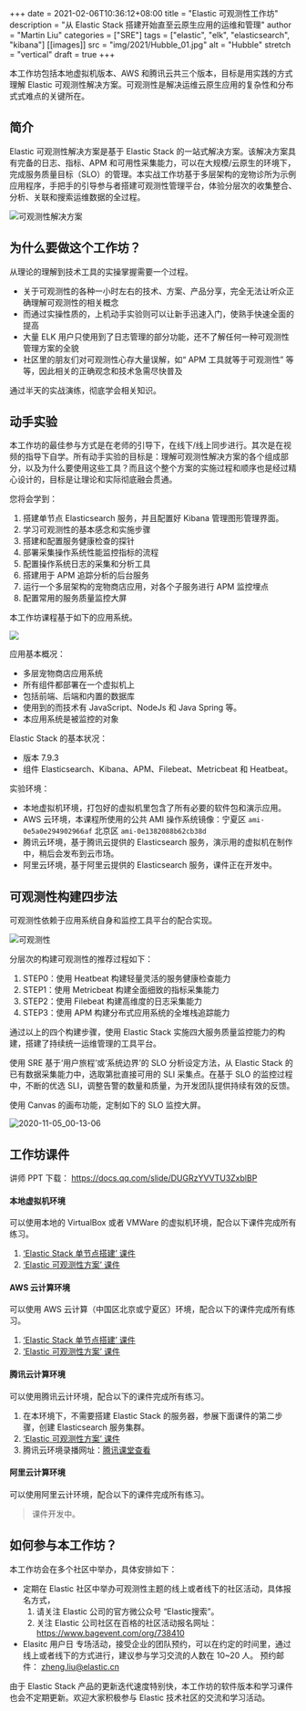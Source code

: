 +++
date = 2021-02-06T10:36:12+08:00
title = "Elastic 可观测性工作坊"
description = "从 Elastic Stack 搭建开始直至云原生应用的运维和管理"
author = "Martin Liu"
categories = ["SRE"]
tags = ["elastic", "elk", "elasticsearch", "kibana"]
[[images]]
  src = "img/2021/Hubble_01.jpg"
  alt = "Hubble"
  stretch = "vertical"
draft = true
+++

本工作坊包括本地虚拟机版本、AWS 和腾讯云共三个版本，目标是用实践的方式理解 Elastic 可观测性解决方案。可观测性是解决运维云原生应用的复杂性和分布式式难点的关键所在。

<!--more-->


## 简介

Elastic 可观测性解决方案是基于 Elastic Stack 的一站式解决方案。该解决方案具有完备的日志、指标、APM 和可用性采集能力，可以在大规模/云原生的环境下，完成服务质量目标（SLO）的管理。本实战工作坊基于多层架构的宠物诊所为示例应用程序，手把手的引导参与者搭建可观测性管理平台，体验分层次的收集整合、分析、关联和搜索运维数据的全过程。

![可观测性解决方案](/images/elastic-obv-solution.png)


## 为什么要做这个工作坊？

从理论的理解到技术工具的实操掌握需要一个过程。

* 关于可观测性的各种一小时左右的技术、方案、产品分享，完全无法让听众正确理解可观测性的相关概念
* 而通过实操性质的，上机动手实验则可以让新手迅速入门，使熟手快速全面的提高
* 大量 ELK 用户只使用到了日志管理的部分功能，还不了解任何一种可观测性管理方案的全貌
* 社区里的朋友们对可观测性心存大量误解，如“ APM 工具就等于可观测性” 等等，因此相关的正确观念和技术急需尽快普及

通过半天的实战演练，彻底学会相关知识。

## 动手实验

本工作坊的最佳参与方式是在老师的引导下，在线下/线上同步进行。其次是在视频的指导下自学。所有动手实验的目标是：理解可观测性解决方案的各个组成部分，以及为什么要使用这些工具？而且这个整个方案的实施过程和顺序也是经过精心设计的，目标是让理论和实际彻底融会贯通。

您将会学到：

1. 搭建单节点 Elasticsearch 服务，并且配置好 Kibana 管理图形管理界面。
2. 学习可观测性的基本感念和实施步骤
3. 搭建和配置服务健康检查的探针
4. 部署采集操作系统性能监控指标的流程
5. 配置操作系统日志的采集和分析工具
6. 搭建用于 APM 追踪分析的后台服务
7. 运行一个多层架构的宠物商店应用，对各个子服务进行 APM 监控埋点
8. 配置常用的服务质量监控大屏

本工作坊课程基于如下的应用系统。

![](/images/16042852442364.png)

应用基本概况：

* 多层宠物商店应用系统
* 所有组件都部署在一个虚拟机上
* 包括前端、后端和内置的数据库
* 使用到的而技术有 JavaScript、NodeJs 和 Java Spring 等。
* 本应用系统是被监控的对象


Elastic Stack 的基本状况：

* 版本 7.9.3
* 组件 Elasticsearch、Kibana、APM、Filebeat、Metricbeat 和 Heatbeat。

实验环境：

* 本地虚拟机环境，打包好的虚拟机里包含了所有必要的软件包和演示应用。
* AWS 云环境，本课程所使用的公共 AMI 操作系统镜像：宁夏区 `ami-0e5a0e294902966af` 北京区 `ami-0e1382088b62cb38d`
* 腾讯云环境，基于腾讯云提供的 Elasticsearch 服务，演示用的虚拟机在制作中，稍后会发布到云市场。
* 阿里云环境，基于阿里云提供的 Elasticsearch 服务，课件正在开发中。


## 可观测性构建四步法

可观测性依赖于应用系统自身和监控工具平台的配合实现。

![可观测性](/images/e2e85893b5dd8014.jpeg)

分层次的构建可观测性的推荐过程如下：

1. STEP0：使用 Heatbeat 构建轻量灵活的服务健康检查能力
2. STEP1：使用 Metricbeat 构建全面细致的指标采集能力
3. STEP2：使用 Filebeat 构建高维度的日志采集能力
4. STEP3：使用 APM 构建分布式应用系统的全堆栈追踪能力


通过以上的四个构建步骤，使用 Elastic Stack 实施四大服务质量监控能力的构建，搭建了持续统一运维管理的工具平台。

使用 SRE 基于‘用户旅程’或‘系统边界’的 SLO 分析设定方法，从 Elastic Stack 的已有数据采集能力中，选取第批直接可用的 SLI 采集点。在基于 SLO 的监控过程中，不断的优选 SLI，调整告警的数量和质量，为开发团队提供持续有效的反馈。

使用 Canvas 的画布功能，定制如下的 SLO 监控大屏。

![2020-11-05_00-13-06](/images/2020-11-05_00-13-06.jpeg)

## 工作坊课件

讲师 PPT 下载： https://docs.qq.com/slide/DUGRzYVVTU3ZxblBP


#### 本地虚拟机环境

可以使用本地的 VirtualBox 或者 VMWare 的虚拟机环境，配合以下课件完成所有练习。

1. [‘Elastic Stack 单节点搭建’ 课件](https://elk-workshop.github.io/codelabs/one-nodes-es-server/#0)
2. [‘Elastic 可观测性方案’ 课件](https://elk-workshop.github.io/codelabs/elastic-observability-foundation/#0)


#### AWS 云计算环境

可以使用 AWS 云计算（中国区北京或宁夏区）环境，配合以下的课件完成所有练习。

1. [‘Elastic Stack 单节点搭建’ 课件](https://elk-workshop.github.io/codelabs/one-nodes-es-server/#0)
2. [‘Elastic 可观测性方案’ 课件](https://elk-workshop.github.io/codelabs/elastic-observability-foundation/#0)


#### 腾讯云计算环境

可以使用腾讯云计环境，配合以下的课件完成所有练习。

1. 在本环境下，不需要搭建 Elastic Stack 的服务器，参展下面课件的第二步骤，创建 Elasticsearch 服务集群。
2. [‘Elastic 可观测性方案’ 课件](https://elk-workshop.github.io/codelabs/elastic-observability-foundation-qq/#0)
3. 腾讯云环境录播网址：[腾讯课堂查看](https://cloud.tencent.com/developer/salon/live-1304)

#### 阿里云计算环境

可以使用阿里云计环境，配合以下的课件完成所有练习。

> 课件开发中。


## 如何参与本工作坊？

本工作坊会在多个社区中举办，具体安排如下：

* 定期在 Elastic 社区中举办可观测性主题的线上或者线下的社区活动，具体报名方式，
  1. 请关注 Elastic 公司的官方微公众号 “Elastic搜索”。
  2. 关注 Elastic 公司社区在百格的社区活动报名网址：https://www.bagevent.com/org/738410
* Elasitc 用户日 专场活动，接受企业的团队预约，可以在约定的时间里，通过线上或者线下的方式进行，建议参与学习交流的人数在 10~20 人。 预约邮件： zheng.liu@elastic.cn

由于 Elastic Stack 产品的更新迭代速度特别快，本工作坊的软件版本和学习课件也会不定期更新。欢迎大家积极参与 Elastic 技术社区的交流和学习活动。  

